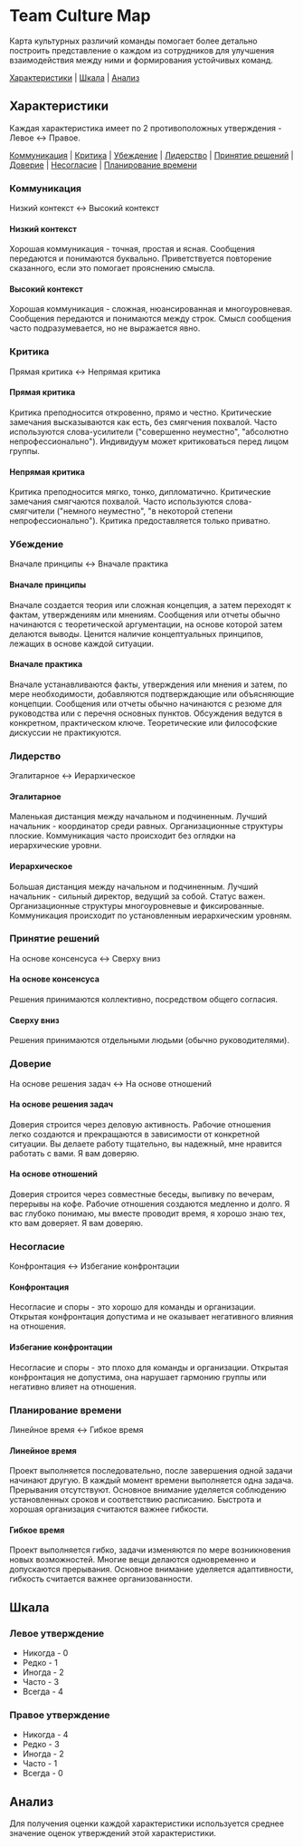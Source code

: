 # Team Culture Map

Карта культурных различий команды помогает более детально построить представление о каждом из сотрудников для улучшения взаимодействия между ними и формирования устойчивых команд.

[Характеристики](#характеристики) | [Шкала](#шкала) | [Анализ](#анализ)

## Характеристики

Каждая характеристика имеет по 2 противоположных утверждения - Левое <-> Правое.

[Коммуникация](#коммуникация) | [Критика](#критика) | [Убеждение](#убеждение) | [Лидерство](#лидерство) | [Принятие решений](#принятие-решений) | [Доверие](#доверие) | [Несогласие](#несогласие) | [Планирование времени](#планирование-времени)

### Коммуникация
Низкий контекст <-> Высокий контекст

#### Низкий контекст
Хорошая коммуникация - точная, простая и ясная.
Сообщения передаются и понимаются буквально.
Приветствуется повторение сказанного, если это помогает прояснению смысла.

#### Высокий контекст
Хорошая коммуникация - сложная, нюансированная и многоуровневая.
Сообщения передаются и понимаются между строк.
Смысл сообщения часто подразумевается, но не выражается явно.

### Критика
Прямая критика <-> Непрямая критика

#### Прямая критика
Критика преподносится откровенно, прямо и честно.
Критические замечания высказываются как есть, без смягчения похвалой.
Часто используются слова-усилители ("совершенно неуместно", "абсолютно непрофессионально").
Индивидуум может критиковаться перед лицом группы.

#### Непрямая критика
Критика преподносится мягко, тонко, дипломатично.
Критические замечания смягчаются похвалой.
Часто используются слова-смягчители ("немного неуместно", "в некоторой степени непрофессионально").
Критика предоставляется только приватно.

### Убеждение
Вначале принципы <-> Вначале практика

#### Вначале принципы
Вначале создается теория или сложная концепция,
а затем переходят к фактам, утверждениям или мнениям.
Сообщения или отчеты обычно начинаются с теоретической аргументации,
на основе которой затем делаются выводы.
Ценится наличие концептуальных принципов, лежащих в основе каждой ситуации.

#### Вначале практика
Вначале устанавливаются факты, утверждения или мнения
и затем, по мере необходимости, добавляются подтверждающие или объясняющие концепции.
Сообщения или отчеты обычно начинаются с резюме для руководства или с перечня основных пунктов.
Обсуждения ведутся в конкретном, практическом ключе.
Теоретические или философские дискуссии не практикуются. 

### Лидерство
Эгалитарное <-> Иерархическое

#### Эгалитарное
Маленькая дистанция между начальном и подчиненным.
Лучший начальник - координатор среди равных.
Организационные структуры плоские.
Коммуникация часто происходит без оглядки на иерархические уровни.

#### Иерархическое
Большая дистанция между начальном и подчиненным.
Лучший начальник - сильный директор, ведущий за собой.
Статус важен. Организационные структуры многоуровневые и фиксированные.
Коммуникация происходит по установленным иерархическим уровням.

### Принятие решений
На основе консенсуса <-> Сверху вниз

#### На основе консенсуса
Решения принимаются коллективно, посредством общего согласия.

#### Сверху вниз
Решения принимаются отдельными людьми (обычно руководителями).

### Доверие
На основе решения задач <-> На основе отношений

#### На основе решения задач
Доверия строится через деловую активность.
Рабочие отношения легко создаются и прекращаются в зависимости от конкретной ситуации.
Вы делаете работу тщательно, вы надежный, мне нравится работать с вами.
Я вам доверяю.

#### На основе отношений
Доверия строится через совместные беседы, выпивку по вечерам, перерывы на кофе.
Рабочие отношения создаются медленно и долго.
Я вас глубоко понимаю, мы вместе проводит время, я хорошо знаю тех, кто вам доверяет.
Я вам доверяю.

### Несогласие
Конфронтация <-> Избегание конфронтации

#### Конфронтация
Несогласие и споры - это хорошо для команды и организации.
Открытая конфронтация допустима и не оказывает негативного влияния на отношения.

#### Избегание конфронтации
Несогласие и споры - это плохо для команды и организации.
Открытая конфронтация не допустима, она нарушает гармонию группы или негативно влияет на отношения.

### Планирование времени
Линейное время <-> Гибкое время

#### Линейное время
Проект выполняется последовательно, после завершения одной задачи начинают другую.
В каждый момент времени выполняется одна задача.
Прерывания отсутствуют.
Основное внимание уделяется соблюдению установленных сроков и соответствию расписанию.
Быстрота и хорошая организация считаются важнее гибкости.

#### Гибкое время
Проект выполняется гибко, задачи изменяются по мере возникновения новых возможностей.
Многие вещи делаются одновременно и допускаются прерывания.
Основное внимание уделяется адаптивности, гибкость считается важнее организованности.

## Шкала

### Левое утверждение
- Никогда - 0
- Редко - 1
- Иногда - 2
- Часто - 3
- Всегда - 4

### Правое утверждение
- Никогда - 4
- Редко - 3
- Иногда - 2
- Часто - 1
- Всегда - 0

## Анализ

Для получения оценки каждой характеристики используется
среднее значение оценок утверждений этой характеристики.
